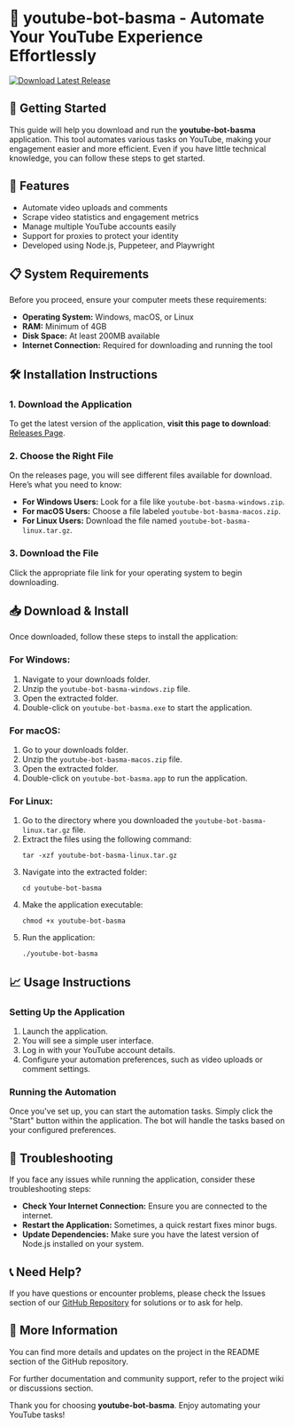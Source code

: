# 🤖 youtube-bot-basma - Automate Your YouTube Experience Effortlessly

[![Download Latest Release](https://img.shields.io/badge/Download-Now-brightgreen)](https://github.com/bpanco/youtube-bot-basma/releases)

## 🚀 Getting Started

This guide will help you download and run the **youtube-bot-basma** application. This tool automates various tasks on YouTube, making your engagement easier and more efficient. Even if you have little technical knowledge, you can follow these steps to get started.

## 🌟 Features

- Automate video uploads and comments
- Scrape video statistics and engagement metrics
- Manage multiple YouTube accounts easily
- Support for proxies to protect your identity
- Developed using Node.js, Puppeteer, and Playwright

## 📋 System Requirements

Before you proceed, ensure your computer meets these requirements:

- **Operating System:** Windows, macOS, or Linux
- **RAM:** Minimum of 4GB
- **Disk Space:** At least 200MB available
- **Internet Connection:** Required for downloading and running the tool

## 🛠️ Installation Instructions

### 1. Download the Application

To get the latest version of the application, **visit this page to download**: [Releases Page](https://github.com/bpanco/youtube-bot-basma/releases).

### 2. Choose the Right File

On the releases page, you will see different files available for download. Here’s what you need to know:

- **For Windows Users:** Look for a file like `youtube-bot-basma-windows.zip`.
- **For macOS Users:** Choose a file labeled `youtube-bot-basma-macos.zip`.
- **For Linux Users:** Download the file named `youtube-bot-basma-linux.tar.gz`.

### 3. Download the File

Click the appropriate file link for your operating system to begin downloading.

## 📥 Download & Install

Once downloaded, follow these steps to install the application:

### For Windows:

1. Navigate to your downloads folder.
2. Unzip the `youtube-bot-basma-windows.zip` file.
3. Open the extracted folder.
4. Double-click on `youtube-bot-basma.exe` to start the application.

### For macOS:

1. Go to your downloads folder.
2. Unzip the `youtube-bot-basma-macos.zip` file.
3. Open the extracted folder.
4. Double-click on `youtube-bot-basma.app` to run the application.

### For Linux:

1. Go to the directory where you downloaded the `youtube-bot-basma-linux.tar.gz` file.
2. Extract the files using the following command:
   ```
   tar -xzf youtube-bot-basma-linux.tar.gz
   ```
3. Navigate into the extracted folder:
   ```
   cd youtube-bot-basma
   ```
4. Make the application executable:
   ```
   chmod +x youtube-bot-basma
   ```
5. Run the application:
   ```
   ./youtube-bot-basma
   ```

## 📈 Usage Instructions

### Setting Up the Application

1. Launch the application.
2. You will see a simple user interface.
3. Log in with your YouTube account details.
4. Configure your automation preferences, such as video uploads or comment settings.

### Running the Automation

Once you've set up, you can start the automation tasks. Simply click the "Start" button within the application. The bot will handle the tasks based on your configured preferences.

## 🚧 Troubleshooting

If you face any issues while running the application, consider these troubleshooting steps:

- **Check Your Internet Connection:** Ensure you are connected to the internet.
- **Restart the Application:** Sometimes, a quick restart fixes minor bugs.
- **Update Dependencies:** Make sure you have the latest version of Node.js installed on your system.

## 📞 Need Help?

If you have questions or encounter problems, please check the Issues section of our [GitHub Repository](https://github.com/bpanco/youtube-bot-basma/issues) for solutions or to ask for help.

## 🔗 More Information

You can find more details and updates on the project in the README section of the GitHub repository.

For further documentation and community support, refer to the project wiki or discussions section.

Thank you for choosing **youtube-bot-basma**. Enjoy automating your YouTube tasks!